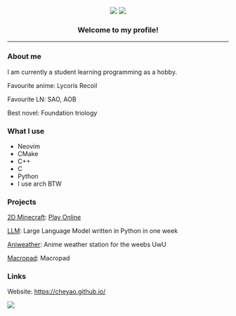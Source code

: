 <p align="center">
  <img src="https://img.shields.io/stackexchange/stackoverflow/r/18260623?color=orange&label=reputation&logo=stackoverflow&style=for-the-badge&cacheSeconds=1600">
  <img src="https://komarev.com/ghpvc/?username=cheyao&color=blueviolet&style=for-the-badge">
</p>

<h3 align="center">Welcome to my profile!</h1>
<hr>

### About me

I am currently a student learning programming as a hobby.

Favourite anime: Lycoris Recoil

Favourite LN: SAO, AOB

Best novel: Foundation triology

### What I use

- Neovim
- CMake
- C++
- C
- Python
- I use arch BTW

### Projects

[2D Minecraft](https://github.com/cheyao/2d-minecraft): [Play Online](https://opengl.pages.dev/)

[LLM](https://github.com/cheyao/llm): Large Language Model written in Python in one week

[Aniweather](https://github.com/cheyao/aniweather): Anime weather station for the weebs UwU

[Macropad](https://github.com/cheyao/macropad): Macropad

### Links

Website: https://cheyao.github.io/

![](https://hit.yhype.me/github/profile?user_id=94928179)
